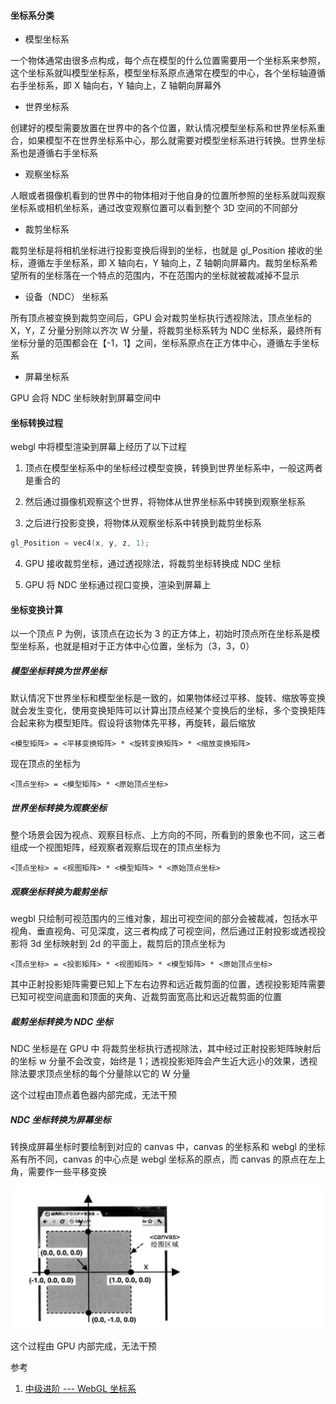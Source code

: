 #### 坐标系分类

- 模型坐标系

一个物体通常由很多点构成，每个点在模型的什么位置需要用一个坐标系来参照，这个坐标系就叫模型坐标系，模型坐标系原点通常在模型的中心，各个坐标轴遵循右手坐标系，即 X 轴向右，Y 轴向上，Z 轴朝向屏幕外

- 世界坐标系

创建好的模型需要放置在世界中的各个位置，默认情况模型坐标系和世界坐标系重合，如果模型不在世界坐标系中心，那么就需要对模型坐标系进行转换。世界坐标系也是遵循右手坐标系

- 观察坐标系

人眼或者摄像机看到的世界中的物体相对于他自身的位置所参照的坐标系就叫观察坐标系或相机坐标系，通过改变观察位置可以看到整个 3D 空间的不同部分

- 裁剪坐标系

裁剪坐标是将相机坐标进行投影变换后得到的坐标，也就是 gl_Position 接收的坐标，遵循左手坐标系，即 X 轴向右，Y 轴向上，Z 轴朝向屏幕内。裁剪坐标系希望所有的坐标落在一个特点的范围内，不在范围内的坐标就被裁减掉不显示

- 设备（NDC） 坐标系

所有顶点被变换到裁剪空间后，GPU 会对裁剪坐标执行透视除法，顶点坐标的 X，Y，Z 分量分别除以齐次 W 分量，将裁剪坐标系转为 NDC 坐标系，最终所有坐标分量的范围都会在【-1，1】之间，坐标系原点在正方体中心，遵循左手坐标系

- 屏幕坐标系

GPU 会将 NDC 坐标映射到屏幕空间中

#### 坐标转换过程

webgl 中将模型渲染到屏幕上经历了以下过程

1. 顶点在模型坐标系中的坐标经过模型变换，转换到世界坐标系中，一般这两者是重合的

2. 然后通过摄像机观察这个世界，将物体从世界坐标系中转换到观察坐标系

3. 之后进行投影变换，将物体从观察坐标系中转换到裁剪坐标系

```c
gl_Position = vec4(x, y, z, 1);
```

4. GPU 接收裁剪坐标，通过透视除法，将裁剪坐标转换成 NDC 坐标

5. GPU 将 NDC 坐标通过视口变换，渲染到屏幕上

#### 坐标变换计算

以一个顶点 P 为例，该顶点在边长为 3 的正方体上，初始时顶点所在坐标系是模型坐标系，也就是相对于正方体中心位置，坐标为（3，3，0）

##### 模型坐标转换为世界坐标

默认情况下世界坐标和模型坐标是一致的，如果物体经过平移、旋转、缩放等变换就会发生变化，使用变换矩阵可以计算出顶点经某个变换后的坐标，多个变换矩阵合起来称为模型矩阵。假设将该物体先平移，再旋转，最后缩放

```
<模型矩阵> = <平移变换矩阵> * <旋转变换矩阵> * <缩放变换矩阵>
```

现在顶点的坐标为

```
<顶点坐标> = <模型矩阵> * <原始顶点坐标>
```

##### 世界坐标转换为观察坐标

整个场景会因为视点、观察目标点、上方向的不同，所看到的景象也不同，这三者组成一个视图矩阵，经观察者观察后现在的顶点坐标为

```
<顶点坐标> = <视图矩阵> * <模型矩阵> * <原始顶点坐标>
```

##### 观察坐标转换为裁剪坐标

wegbl 只绘制可视范围内的三维对象，超出可视空间的部分会被裁减，包括水平视角、垂直视角、可见深度，这三者构成了可视空间，然后通过正射投影或透视投影将 3d 坐标映射到 2d 的平面上，裁剪后的顶点坐标为

```
<顶点坐标> = <投影矩阵> * <视图矩阵> * <模型矩阵> * <原始顶点坐标>
```

其中正射投影矩阵需要已知上下左右边界和远近裁剪面的位置，透视投影矩阵需要已知可视空间底面和顶面的夹角、近裁剪面宽高比和远近裁剪面的位置

##### 裁剪坐标转换为 NDC 坐标

NDC 坐标是在 GPU 中 将裁剪坐标执行透视除法，其中经过正射投影矩阵映射后的坐标 w 分量不会改变，始终是 1；透视投影矩阵会产生近大远小的效果，透视除法要求顶点坐标的每个分量除以它的 W 分量

这个过程由顶点着色器内部完成，无法干预

##### NDC 坐标转换为屏幕坐标

转换成屏幕坐标时要绘制到对应的 canvas 中，canvas 的坐标系和 webgl 的坐标系有所不同，canvas 的中心点是 webgl 坐标系的原点，而 canvas 的原点在左上角，需要作一些平移变换

![](../../assets/webgl-coord-system.png)

这个过程由 GPU 内部完成，无法干预

参考

1. [中级进阶 --- WebGL 坐标系](https://juejin.cn/book/6844733755580481543/section/6844733755937013773)
